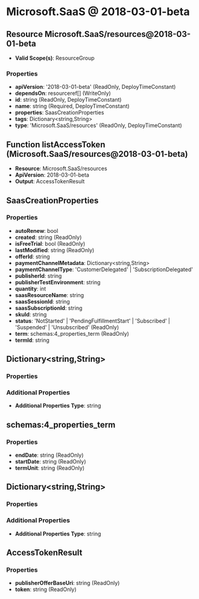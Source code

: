 # Microsoft.SaaS @ 2018-03-01-beta

## Resource Microsoft.SaaS/resources@2018-03-01-beta
* **Valid Scope(s)**: ResourceGroup
### Properties
* **apiVersion**: '2018-03-01-beta' (ReadOnly, DeployTimeConstant)
* **dependsOn**: resourceref[] (WriteOnly)
* **id**: string (ReadOnly, DeployTimeConstant)
* **name**: string (Required, DeployTimeConstant)
* **properties**: SaasCreationProperties
* **tags**: Dictionary<string,String>
* **type**: 'Microsoft.SaaS/resources' (ReadOnly, DeployTimeConstant)

## Function listAccessToken (Microsoft.SaaS/resources@2018-03-01-beta)
* **Resource**: Microsoft.SaaS/resources
* **ApiVersion**: 2018-03-01-beta
* **Output**: AccessTokenResult

## SaasCreationProperties
### Properties
* **autoRenew**: bool
* **created**: string (ReadOnly)
* **isFreeTrial**: bool (ReadOnly)
* **lastModified**: string (ReadOnly)
* **offerId**: string
* **paymentChannelMetadata**: Dictionary<string,String>
* **paymentChannelType**: 'CustomerDelegated' | 'SubscriptionDelegated'
* **publisherId**: string
* **publisherTestEnvironment**: string
* **quantity**: int
* **saasResourceName**: string
* **saasSessionId**: string
* **saasSubscriptionId**: string
* **skuId**: string
* **status**: 'NotStarted' | 'PendingFulfillmentStart' | 'Subscribed' | 'Suspended' | 'Unsubscribed' (ReadOnly)
* **term**: schemas:4_properties_term (ReadOnly)
* **termId**: string

## Dictionary<string,String>
### Properties
### Additional Properties
* **Additional Properties Type**: string

## schemas:4_properties_term
### Properties
* **endDate**: string (ReadOnly)
* **startDate**: string (ReadOnly)
* **termUnit**: string (ReadOnly)

## Dictionary<string,String>
### Properties
### Additional Properties
* **Additional Properties Type**: string

## AccessTokenResult
### Properties
* **publisherOfferBaseUri**: string (ReadOnly)
* **token**: string (ReadOnly)

